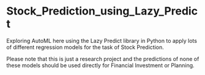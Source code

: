 # Stock_Prediction_using_Lazy_Predict
Exploring AutoML here using the Lazy Predict library in Python to apply lots of different regression models for the task of Stock Prediction.

Please note that this is just a research project and the predictions of none of these models should be used directly for Financial Investment or Planning.
